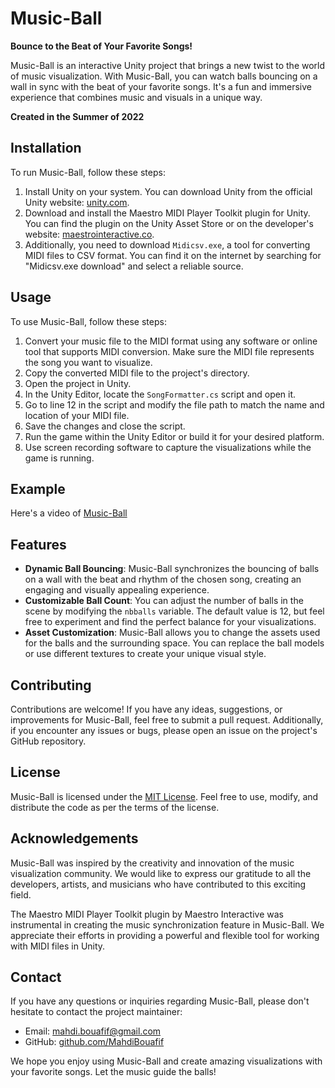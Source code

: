 # Music-Ball


**Bounce to the Beat of Your Favorite Songs!**

Music-Ball is an interactive Unity project that brings a new twist to the world of music visualization. With Music-Ball, you can watch balls bouncing on a wall in sync with the beat of your favorite songs. It's a fun and immersive experience that combines music and visuals in a unique way.

**Created in the Summer of 2022**

## Installation

To run Music-Ball, follow these steps:

1. Install Unity on your system. You can download Unity from the official Unity website: [unity.com](https://unity.com/).
2. Download and install the Maestro MIDI Player Toolkit plugin for Unity. You can find the plugin on the Unity Asset Store or on the developer's website: [maestrointeractive.co](https://www.maestrointeractive.co/).
3. Additionally, you need to download `Midicsv.exe`, a tool for converting MIDI files to CSV format. You can find it on the internet by searching for "Midicsv.exe download" and select a reliable source.

## Usage

To use Music-Ball, follow these steps:

1. Convert your music file to the MIDI format using any software or online tool that supports MIDI conversion. Make sure the MIDI file represents the song you want to visualize.
2. Copy the converted MIDI file to the project's directory.
3. Open the project in Unity.
4. In the Unity Editor, locate the `SongFormatter.cs` script and open it.
5. Go to line 12 in the script and modify the file path to match the name and location of your MIDI file.
6. Save the changes and close the script.
7. Run the game within the Unity Editor or build it for your desired platform.
8. Use screen recording software to capture the visualizations while the game is running.

## Example

Here's a video of [Music-Ball](https://bit.ly/3oRUXHv)


## Features

- **Dynamic Ball Bouncing**: Music-Ball synchronizes the bouncing of balls on a wall with the beat and rhythm of the chosen song, creating an engaging and visually appealing experience.
- **Customizable Ball Count**: You can adjust the number of balls in the scene by modifying the `nbballs` variable. The default value is 12, but feel free to experiment and find the perfect balance for your visualizations.
- **Asset Customization**: Music-Ball allows you to change the assets used for the balls and the surrounding space. You can replace the ball models or use different textures to create your unique visual style.

## Contributing

Contributions are welcome! If you have any ideas, suggestions, or improvements for Music-Ball, feel free to submit a pull request. Additionally, if you encounter any issues or bugs, please open an issue on the project's GitHub repository.

## License

Music-Ball is licensed under the [MIT License](LICENSE). Feel free to use, modify, and distribute the code as per the terms of the license.

## Acknowledgements

Music-Ball was inspired by the creativity and innovation of the music visualization community. We would like to express our gratitude to all the developers, artists, and musicians who have contributed to this exciting field.

The Maestro MIDI Player Toolkit plugin by Maestro Interactive was instrumental in creating the music synchronization feature in Music-Ball. We appreciate their efforts in providing a powerful and flexible tool for working with MIDI files in Unity.

## Contact

If you have any questions or inquiries regarding Music-Ball, please don't hesitate to contact the project maintainer:

- Email: mahdi.bouafif@gmail.com
- GitHub: [github.com/MahdiBouafif](https://github.com/MahdiBouafif)

We hope you enjoy using Music-Ball and create amazing visualizations with your favorite songs. Let the music guide the balls!
